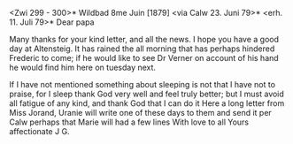 <Zwi 299 - 300>* Wildbad 8me Juin [1879]
 <via Calw 23. Juni 79>*
 <erh. 11. Juli 79>*
Dear papa

Many thanks for your kind letter, and all the news. I hope you have a good day at Altensteig. It has rained the all morning that has perhaps hindered Frederic to come; if he would like to see Dr Verner on account of his hand he would find him here on tuesday next.

If I have not mentioned something about sleeping is not that I have not to praise, for I sleep thank God very well and feel truly better; but I must avoid all fatigue of any kind, and thank God that I can do it 
Here a long letter from Miss Jorand, Uranie will write one of these days to them and send it per Calw perhaps that Marie will had a few lines 
 With love to all
 Yours affectionate
 J G.
